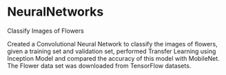 # NeuralNetworks
Classify Images of Flowers 

Created a Convolutional Neural Network to classify the images of flowers, given a training set and validation set, performed Transfer Learning using Inception Model and compared the accuracy of this model with MobileNet. The Flower data set was downloaded from TensorFlow datasets.
